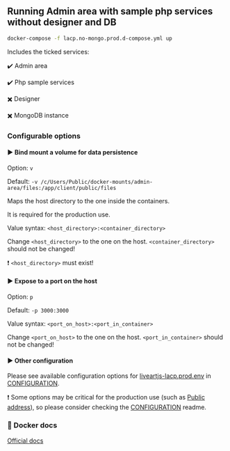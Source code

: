 ## Running Admin area with sample php services without designer and DB

```bash
docker-compose -f lacp.no-mongo.prod.d-compose.yml up
```

Includes the ticked services:

:heavy_check_mark: Admin area

:heavy_check_mark: Php sample services

:heavy_multiplication_x: Designer

:heavy_multiplication_x: MongoDB instance


### Configurable options

#### :arrow_forward: Bind mount a volume for data persistence
Option: `v`

Default: `-v /c/Users/Public/docker-mounts/admin-area/files:/app/client/public/files`

Maps the host directory to the one inside the containers. 

It is required for the production use.

Value syntax: `<host_directory>:<container_directory>`

Change `<host_directory>` to the one on the host. `<container_directory>` should not be changed!

:heavy_exclamation_mark: `<host_directory>` must exist!

#### :arrow_forward: Expose to a port on the host
Option: `p`

Default: `-p 3000:3000`

Value syntax: `<port_on_host>:<port_in_container>`

Change `<port_on_host>` to the one on the host. `<port_in_container>` should not be changed!

#### :arrow_forward: Other configuration
Please see available configuration options for [liveartjs-lacp.prod.env](/Docker/liveartjs-lacp.prod.env) in [CONFIGURATION](CONFIGURATION.md).

:heavy_exclamation_mark: Some options may be critical for the production use (such as [Public address](https://github.com/liveart/lajs-docker-compose/blob/master/CONFIGURATION.md#small_blue_diamond-public-address)), so please consider checking the [CONFIGURATION](CONFIGURATION.md) readme.

### :link: Docker docs
[Official docs](https://docs.docker.com/engine/reference/commandline/run/)
